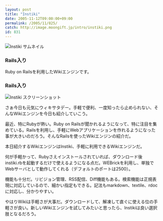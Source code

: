 ```yaml
---
layout: post
title: "Instiki"
date: 2005-11-12T09:00:00+09:00
permalink: /2005/11/825/
catch: http://image.moongift.jp/intro/instiki.png
id: 831
---
```

 ![Instiki サムネイル](http://image.moongift.jp/intro/instiki.s.png "Instiki サムネイル")
  

### Rails入り
  
Ruby on Railsを利用したWikiエンジンです。  
<!--more-->  

### Rails入り
  

![Instiki スクリーンショット](http://image.moongift.jp/intro/instiki.png "Instiki スクリーンショット")

  

さぁ今日も元気にウィキサタデー。手軽で便利、一度知ったら止められない、そんなWikiエンジンを今日も紹介していこう。

  

最近、特にRubyが熱い。Ruby on Railsが聞かれるようになって、特に注目を集めている。Railsを利用し、手軽にWebアプリケーションを作れるようになった事が大きいのだろう。そんなRailsを使ったWikiエンジンの紹介だ。

  

本日紹介するWikiエンジンはInstiki、手軽に利用できるWikiエンジンだ。

  

何が手軽かって、Rubyさえインストールされていれば、ダウンロード後instiki.rbを起動するだけで使えるようになる点だ。WEBrickを利用し、単独でWebサーバとして動作してくれる（デフォルトのポートは2500）。

  

機能も十分だ。リビジョン管理、RSS配信、Diff機能もある。検索機能は正規表現に対応しているので、細かい指定もできる。記法もmarkdown、textile、rdocに対応し、分かりやすい。

  

やはりWikiは手軽さが大事だ。ダウンロードして、解凍して直ぐに使える位の手軽さが良い。新しいWikiエンジンを試してみたいと思ったら、Instikiは良い選択肢となるだろう。

